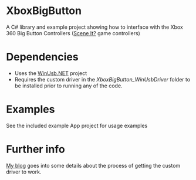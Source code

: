 # XboxBigButton
A C# library and example project showing how to interface with the Xbox 360 Big Button Controllers ([Scene It?](https://en.wikipedia.org/wiki/Scene_It%3F) game controllers)

# Dependencies
* Uses the [WinUsb.NET](https://github.com/madwizard-thomas/winusbnet/) project 
* Requires the custom driver in the *XboxBigButton_WinUsbDriver* folder to be installed prior to running any of the code.

# Examples
See the included example App project for usage examples

# Further info
[My blog](http://hardkjarni.blogspot.co.uk/2015/10/how-to-use-xbox-360-big-button.html) goes into some details about the process of getting the custom driver to work.
